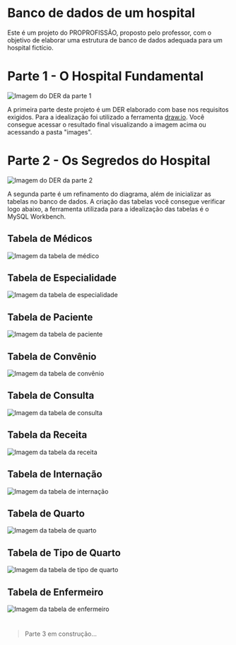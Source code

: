 # Banco de dados de um hospital

Este é um projeto do PROPROFISSÃO, proposto pelo professor, com o objetivo de elaborar uma estrutura de banco de dados adequada para um hospital fictício.

# Parte 1 - O Hospital Fundamental
<div> <img src="/images/Parte1/parte1.png" alt="Imagem do DER da parte 1">
</div>

A primeira parte deste projeto é um DER elaborado com base nos requisitos exigidos. Para a idealização foi utilizado a ferramenta <span><a href="https://app.diagrams.net/">draw.io</a></span>. Você consegue acessar o resultado final visualizando a imagem acima ou acessando a pasta "images".

# Parte 2 - Os Segredos do Hospital
<div> <img src="/images/Parte2/parte2.png" alt="Imagem do DER da parte 2"> </div>

A segunda parte é um refinamento do diagrama, além de inicializar as tabelas no banco de dados. A criação das tabelas você consegue verificar logo abaixo, a ferramenta utilizada para a idealização das tabelas é o MySQL Workbench.

## Tabela de Médicos
<div> <img src="/images/Parte2/medico.png" alt="Imagem da tabela de médico"> </div>

## Tabela de Especialidade
<div> <img src="/images/Parte2/especialidade.png" alt="Imagem da tabela de especialidade"> </div>

## Tabela de Paciente
<div> <img src="/images/Parte2/paciente.png" alt="Imagem da tabela de paciente"> </div>

## Tabela de Convênio
<div> <img src="/images/Parte2/convenio.png" alt="Imagem da tabela de convênio"> </div>

## Tabela de Consulta
<div> <img src="/images/Parte2/consulta.png" alt="Imagem da tabela de consulta"> </div>

## Tabela da Receita
<div> <img src="/images/Parte2/receita.png" alt="Imagem da tabela da receita"> </div>

## Tabela de Internação
<div> <img src="/images/Parte2/internacao.png" alt="Imagem da tabela de internação"> </div>

## Tabela de Quarto
<div> <img src="/images/Parte2/quarto.png" alt="Imagem da tabela de quarto"> </div>

## Tabela de Tipo de Quarto
<div> <img src="/images/Parte2/tipoQuarto.png" alt="Imagem da tabela de tipo de quarto"> </div>

## Tabela de Enfermeiro
<div> <img src="/images/Parte2/enfermeiro.png" alt="Imagem da tabela de enfermeiro"> </div>

#
>Parte 3 em construção...
